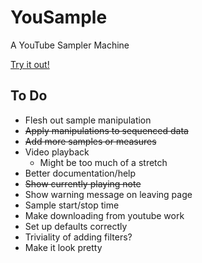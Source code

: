 # YouSample
A YouTube Sampler Machine

[Try it out!](https://tlprotzman.github.io/YouSample/)

## To Do
* Flesh out sample manipulation
* ~~Apply manipulations to sequenced data~~
* ~~Add more samples or measures~~
* Video playback 
    * Might be too much of a stretch
* Better documentation/help
* ~~Show currently playing note~~
* Show warning message on leaving page
* Sample start/stop time
* Make downloading from youtube work
* Set up defaults correctly
* Triviality of adding filters? 
* Make it look pretty